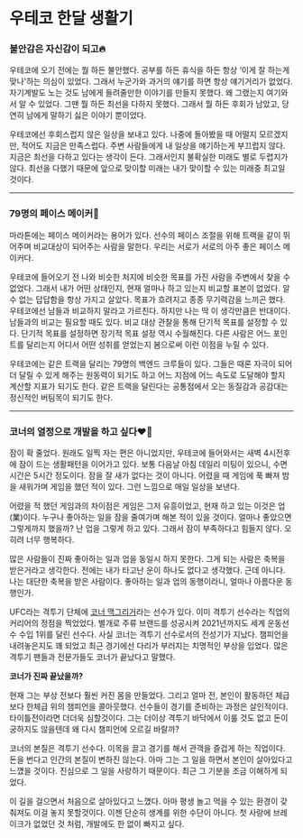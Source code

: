 # 우테코 한달 생활기

### 불안감은 자신감이 되고🔥

우테코에 오기 전에는 뭘 하든 불안했다. 공부를 하든 휴식을 하든 항상 ‘이게 잘 하는게 맞나'하는 의심이 있었다. 그래서 누군가와 과거의 얘기를 하면 항상 얘기거리가 없었다. 자기계발도 노는 것도 남에게 들려줄만한 이야기를 만들지 못했다. 왜 그랬는지 여기와서 알 수 있었다. 그땐 뭘 하든 최선을 다하지 못했다. 그래서 뭘 하든 후회가 남았고, 당연히 남에게 말하기 싫은 이야기 뿐이었다.

우테코에선 후회스럽지 않은 일상을 보내고 있다. 나중에 돌아봤을 때 어떨지 모르겠지만, 적어도 지금은 만족스럽다. 주변 사람들에게 내 일상을 얘기하는게 부끄럽지 않다. 지금은 최선을 다하고 있다는 생각이 든다. 그래서인지 불확실한 미래도 별로 두렵지가 않다. 최선을 다했기 때문에 앞으로 맞이할 미래는 내가 맞이할 수 있는 미래중 최고일 것이다.

---

### 79명의 페이스 메이커🏃

마라톤에는 페이스 메이커라는 용어가 있다. 선수의 페이스 조절을 위해 트랙을 같이 뛰어주며 비교대상이 되어주는 사람을 말한다. 우리는 서로가 서로의 아주 좋은 페이스 메이커다. 

우테코에 들어오기 전 나와 비슷한 처지에 비슷한 목표를 가진 사람을 주변에서 찾을 수 없었다. 그래서 내가 어떤 상태인지, 현재 얼마나 하고 있는지 비교할 표본이 없었다. 알 수 없는 답답함을 항상 가지고 살았다. 목표가 흐려지고 종종 무기력감을 느끼곤 했다. 우테코에선 남들과 비교하지 말라고 가르친다. 하지만 나는 딱 이 생각만큼은 반대이다. 남들과의 비교는 필요할 때도 있다. 비교 대상 관찰을 통해 단기적 목표를 설정할 수 있다. 단기적 목표를 설정하면 장기적 목표 설정 역시 수월해진다. 다른 사람은 어느 포인트를 달리는지 어디서 어떤 성취를 얻었는지 봄으로써 이런 이점을 누릴 수 있다.

우테코에는 같은 트랙을 달리는 79명의 백엔드 크루들이 있다. 그들은 때론 자극이 되어 더 달릴 수 있게 해주는 원동력이 되기도 하고 어느 지점에 어느 속도로 도달해야 할지 계산할 지표가 되기도 한다. 같은 트랙을 달린다는 공통점에서 오는 동질감과 공감대는 정신적인 버팀목이 되기도 한다.

---

### 코너의 열정으로 개발을 하고 싶다❤️‍🔥

잠이 확 줄었다. 원래도 일찍 자는 편은 아니었지만, 우테코에 들어와서는 새벽 4시전후에 잠이 드는 생활패턴을 이어가고 있다. 보통 다음날 아침 데일리 미팅이 있으니, 수면 시간은 5시간 정도이다. 잠을 잘 새가 없다는 것이 아니다. 어렸을 때 게임에 푹 빠져 밤을 새워가며 게임을 했던 적이 있다. 그런 느낌으로 매일 일상을 보낸다.

어렸을 적 했던 게임과의 차이점은 게임은 그저 유흥이었고, 현재 하고 있는 이것은 업(業)이다. 누구나 좋아하는 일을 잠을 줄여가며 해본 적이 있을 것이다. 얼마나 좋았으면 그렇게까지 했을까? 난 업을 그렇게 하고 있다. 그래서 잠이 부족하다고 힘들지 않다. 오히려 너무 행복하다.

많은 사람들이 진짜 좋아하는 일과 업을 동일시 하지 못한다. 그게 되는 사람은 축복을 받은거라고 생각한다. 전에는 내가 타고난 운이 하나도 없다고 생각했다. 근데 아니다. 나는 대단한 축복을 받은 사람이다. 좋아하는 일과 업의 동행이라니, 얼마나 아름다운 동행인가.

UFC라는 격투기 단체에 [코너 맥그리거](https://namu.wiki/w/%EC%BD%94%EB%84%88%20%EB%A7%A5%EA%B7%B8%EB%A6%AC%EA%B1%B0)라는 선수가 있다. 이미 격투기 선수라는 직업의 커리어의 정점을 찍었었다. 별개로 주류 브랜드를 성공시켜 2021년까지도 세계 운동선수 수입 1위를 달린 선수다. 사실 코너는 격투기 선수로서의 전성기가 지났다. 챔피언을 내려놓은지도 꽤 되었고 최근 경기에선 다리가 부러지는 치명적인 부상을 입었다. 많은 격투기 팬들과 전문가들도 코너가 끝났다고 말했다.

**코너가 진짜 끝났을까?** 

현재 그는 부상 전보다 훨씬 커진 몸을 만들었다. 그리고 얼마 전, 본인이 활동하던 체급보다 한체급 위의 챔피언을 콜아웃했다. 선수들이 경기를 준비하는 과정은 살인적이다. 타이틀전이라면 더더욱 심할것이다. 그는 더이상 격투기 바닥에서 이룰 것도 없고 돈이 궁하지도 않을텐데 왜 다시 챔피언에 오르길 바랄까?

코너의 본질은 격투기 선수다. 이목을 끌고 경기를 해서 관객을 즐겁게 하는 직업이다. 돈을 번다고 인간의 본질이 변하진 않는다. 아마 그는 그 일을 하면서 본인이 살아있다고 느꼈을 것이다. 진심으로 그 일을 사랑하기 때문이다. 최근 그 기분을 조금 이해하게 되었다.

이 길을 걸으면서 처음으로 살아있다고 느꼈다. 아마 평생 놀고 먹을 수 있는 환경이 갖춰져도 이걸 놓지 못할것이다. 이젠 단순히 생계를 위한 수단이 아니다. 첫 사랑에 브레이크가 없었던 것 처럼, 개발에도 한 없이 빠지고 싶다.
